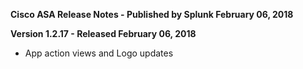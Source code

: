 **Cisco ASA Release Notes - Published by Splunk February 06, 2018**


**Version 1.2.17 - Released February 06, 2018**

* App action views and Logo updates
